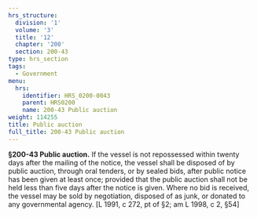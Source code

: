 ```yaml
---
hrs_structure:
  division: '1'
  volume: '3'
  title: '12'
  chapter: '200'
  section: 200-43
type: hrs_section
tags:
  - Government
menu:
  hrs:
    identifier: HRS_0200-0043
    parent: HRS0200
    name: 200-43 Public auction
weight: 114255
title: Public auction
full_title: 200-43 Public auction
---
```

**§200-43 Public auction.** If the vessel is not repossessed within twenty days after the mailing of the notice, the vessel shall be disposed of by public auction, through oral tenders, or by sealed bids, after public notice has been given at least once; provided that the public auction shall not be held less than five days after the notice is given. Where no bid is received, the vessel may be sold by negotiation, disposed of as junk, or donated to any governmental agency. [L 1991, c 272, pt of §2; am L 1998, c 2, §54]